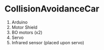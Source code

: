 # CollisionAvoidanceCar

1. Arduino
2. Motor Shield
3. BO motors (x2)
4. Servo
4. Infrared sensor (placed upon servo)
